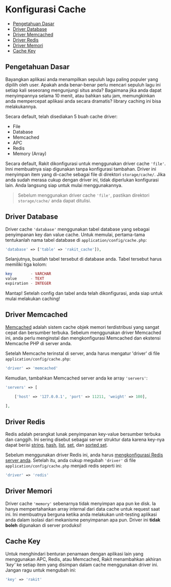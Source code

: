 # Konfigurasi Cache

<!-- MarkdownTOC autolink="true" autoanchor="true" levels="2,3" bracket="round" lowercase="only_ascii" -->

- [Pengetahuan Dasar](#pengetahuan-dasar)
- [Driver Database](#driver-database)
- [Driver Memcached](#driver-memcached)
- [Driver Redis](#driver-redis)
- [Driver Memori](#driver-memori)
- [Cache Key](#cache-key)

<!-- /MarkdownTOC -->


<a id="pengetahuan-dasar"></a>
## Pengetahuan Dasar

Bayangkan aplikasi anda menampilkan sepuluh lagu paling populer yang dipilih oleh user. Apakah anda benar-benar perlu mencari sepuluh lagu ini setiap kali seseorang mengunjungi situs anda? Bagaimana jika anda dapat menyimpannya selama 10 menit, atau bahkan satu jam, memungkinkan anda mempercepat aplikasi anda secara dramatis? library caching ini bisa melakukannya.

Secara default, telah disediakan 5 buah cache driver:

- File
- Database
- Memcached
- APC
- Redis
- Memory (Array)

Secara default, Rakit dikonfigurasi untuk menggunakan driver cache `'file'`. Inni membuatnya siap digunakan tanpa konfigurasi tambahan. Driver ini menyimpan item yang di-cache sebagai file di direktori `storage/cache/`. Jika anda sudah merasa cukup dengan driver ini, tidak diperlukan konfigurasi lain. Anda langsung siap untuk mulai menggunakannya.

>  Sebelum menggunakan driver cache `'file'`, pastikan direktori `storage/cache/` anda dapat ditulisi.


<a id="driver-database"></a>
## Driver Database

Driver cache `'database'` menggunakan tabel database yang sebagai penyimpanan key dan value cache. Untuk memulai, pertama-tama tentukanlah nama tabel database di `application/config/cache.php`:

```php
'database' => ['table' => 'rakit_cache']),
```

Selanjutnya, buatlah tabel tersebut di database anda. Tabel tersebut harus memiliki tiga kolom:

```php
key        - VARCHAR
value      - TEXT
expiration - INTEGER
```

Mantap! Setelah config dan tabel anda telah dikonfigurasi, anda siap untuk mulai melakukan caching!


<a id="driver-memcached"></a>
## Driver Memcached

[Memcached](http://memcached.org) adalah sistem cache objek memori terdistribusi yang sangat cepat dan bersumber terbuka. Sebelum menggunakan driver Memcached ini, anda perlu menginstal dan mengkonfigurasi Memcached dan ekstensi Memcache PHP di server anda.

Setelah Memcache terinstal di server, anda harus mengatur 'driver' di file `application/config/cache.php`:

```php
'driver' => 'memcached'
```

Kemudian, tambahkan Memcached server anda ke array `'servers'`:

```php
'servers' => [

	['host' => '127.0.0.1', 'port' => 11211, 'weight' => 100],

],
```


<a id="driver-redis"></a>
## Driver Redis

Redis adalah perangkat lunak penyimpanan key-value bersumber terbuka dan canggih. Ini sering disebut sebagai server struktur data karena key-nya dapat berisi [string](http://redis.io/topics/data-types#strings), [hash](http://redis.io/topics/data-types#hashes), [list](http://redis.io/topics/data-types#lists), [set](http://redis.io/topics/data-types#sets), dan [sorted set](http://redis.io/topics/data-types#sorted-sets).

Sebelum menggunakan driver Redis ini, anda harus [mengkonfigurasi Redis server anda](/docs/en/database/redis#config). Setelah itu, anda cukup megubah `'driver'` di file `application/config/cache.php` menjadi redis seperti ini:

```php
'driver' => 'redis'
```


<a id="driver-memori"></a>
## Driver Memori

Driver cache `'memory'` sebenarnya tidak menyimpan apa pun ke disk. Ia hanya mempertahankan array internal dari data cache untuk request saat ini. Ini membuatnya berguna ketika anda melakukan unit-testing aplikasi anda dalam isolasi dari mekanisme penyimpanan apa pun. Driver ini **tidak boleh** digunakan di server produksi!


<a id="cache-key"></a>
## Cache Key

Untuk menghindari benturan penamaan dengan aplikasi lain yang menggunakan APC, Redis, atau Memcached, Rakit menambahkan akhiran _'key'_ ke setiap item yang disimpan dalam cache menggunakan driver ini. Jangan ragu untuk mengubah ini:

```php
'key' => 'rakit'
```
